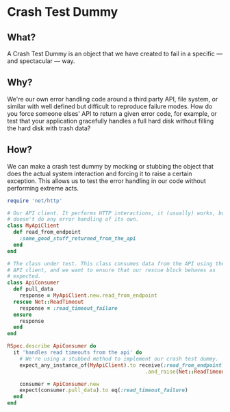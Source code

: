 # Crash Test Dummy

## What?

A Crash Test Dummy is an object that we have created to fail in a specific — and spectacular — way.

## Why?

We're our own error handling code around a third party API, file system, or similar with well defined but difficult to reproduce failure modes. How do you force someone elses' API to return a given error code, for example, or test that your application gracefully handles a full hard disk without filling the hard disk with trash data?

## How?

We can make a crash test dummy by mocking or stubbing the object that does the actual system interaction and forcing it to raise a certain exception. This allows us to test the error handling in our code without performing extreme acts.

```ruby
require 'net/http'

# Our API client. It performs HTTP interactions, it (usually) works, but it
# doesn't do any error handling of its own.
class MyApiClient
  def read_from_endpoint
    :some_good_stuff_returned_from_the_api
  end
end

# The class under test. This class consumes data from the API using the
# API client, and we want to ensure that our rescue block behaves as
# expected.
class ApiConsumer
  def pull_data
    response = MyApiClient.new.read_from_endpoint
  rescue Net::ReadTimeout
    response = :read_timeout_failure
  ensure
    response
  end
end

RSpec.describe ApiConsumer do
  it 'handles read timeouts from the api' do
    # We're using a stubbed method to implement our crash test dummy.
    expect_any_instance_of(MyApiClient).to receive(:read_from_endpoint)
                                             .and_raise(Net::ReadTimeout)

    consumer = ApiConsumer.new
    expect(consumer.pull_data).to eq(:read_timeout_failure)
  end
end
```
